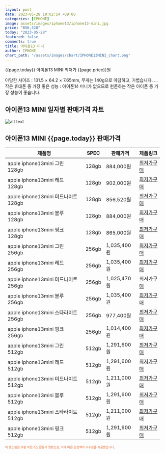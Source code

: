 ```yaml
---
layout: post
date: 2023-05-28 10:02:14 +09:00
categories: [IPHONE]
image: assets/images/iphone13/iphone13-mini.jpg
price: "856,520"
today: "2023-05-28"
featured: false
comments: true
title: 아이폰13 미니
author: IPHONE
chart_path: "/assets/images/chart/IPHONE13MINI_chart.png"
---
```


{{page.today}} 아이폰13 MINI 최저가 {{page.price}}원

아담한 사이즈 : 131.5 × 64.2 × 7.65mm, 무게는 140g으로 아담하고, 가볍습니다. ...
작은 휴대폰 중 가장 좋은 성능 : 아이폰14 미니가 없으므로 현존하는 작은 아이폰 중 가장 성능이 좋습니다.

## 아이폰13 MINI  일자별 판매가격 차트
![alt text]({{page.chart_path}} "아이폰13 MINI 판매가격 차트")

## 아이폰13 MINI  {{page.today}} 판매가격
<main>
<table id="rwd-table-large">
  <thead>
    <tr>
      <th>제품명</th>
      <th>SPEC</th>
      <th>판매가격</th>
      <th>제품링크</th>
    </tr>
  </thead>
  <tbody><tr>
        <td>apple iphone13mini 그린 128gb </td>
        <td>128gb</td>
        <td>884,000원</td>
        <td><a href='https://link.coupang.com/a/SOVOH' target='_blank'>최저가구매</a></td>
        </tr><tr>
        <td>apple iphone13mini 레드 128gb </td>
        <td>128gb</td>
        <td>902,000원</td>
        <td><a href='https://link.coupang.com/a/SOVSa' target='_blank'>최저가구매</a></td>
        </tr><tr>
        <td>apple iphone13mini 미드나이트 128gb </td>
        <td>128gb</td>
        <td>856,520원</td>
        <td><a href='https://link.coupang.com/a/SOVVe' target='_blank'>최저가구매</a></td>
        </tr><tr>
        <td>apple iphone13mini 블루 128gb </td>
        <td>128gb</td>
        <td>884,000원</td>
        <td><a href='https://link.coupang.com/a/SOVXj' target='_blank'>최저가구매</a></td>
        </tr><tr>
        <td>apple iphone13mini 핑크 128gb </td>
        <td>128gb</td>
        <td>865,000원</td>
        <td><a href='https://link.coupang.com/a/SOVY5' target='_blank'>최저가구매</a></td>
        </tr><tr>
        <td>apple iphone13mini 그린 256gb </td>
        <td>256gb</td>
        <td>1,035,400원</td>
        <td><a href='https://link.coupang.com/a/SQ75I' target='_blank'>최저가구매</a></td>
        </tr><tr>
        <td>apple iphone13mini 레드 256gb </td>
        <td>256gb</td>
        <td>1,035,400원</td>
        <td><a href='https://link.coupang.com/a/SQ7fL' target='_blank'>최저가구매</a></td>
        </tr><tr>
        <td>apple iphone13mini 미드나이트 256gb </td>
        <td>256gb</td>
        <td>1,025,470원</td>
        <td><a href='https://link.coupang.com/a/SQ7tt' target='_blank'>최저가구매</a></td>
        </tr><tr>
        <td>apple iphone13mini 블루 256gb </td>
        <td>256gb</td>
        <td>1,035,400원</td>
        <td><a href='https://link.coupang.com/a/SQ7CP' target='_blank'>최저가구매</a></td>
        </tr><tr>
        <td>apple iphone13mini 스타라이트 256gb </td>
        <td>256gb</td>
        <td>977,400원</td>
        <td><a href='https://link.coupang.com/a/SQ7JQ' target='_blank'>최저가구매</a></td>
        </tr><tr>
        <td>apple iphone13mini 핑크 256gb </td>
        <td>256gb</td>
        <td>1,014,400원</td>
        <td><a href='https://link.coupang.com/a/SQ7Sb' target='_blank'>최저가구매</a></td>
        </tr><tr>
        <td>apple iphone13mini 그린 512gb </td>
        <td>512gb</td>
        <td>1,291,600원</td>
        <td><a href='https://link.coupang.com/a/SOWgL' target='_blank'>최저가구매</a></td>
        </tr><tr>
        <td>apple iphone13mini 레드 512gb </td>
        <td>512gb</td>
        <td>1,291,600원</td>
        <td><a href='https://link.coupang.com/a/SOWja' target='_blank'>최저가구매</a></td>
        </tr><tr>
        <td>apple iphone13mini 미드나이트 512gb </td>
        <td>512gb</td>
        <td>1,211,000원</td>
        <td><a href='https://link.coupang.com/a/SOWk0' target='_blank'>최저가구매</a></td>
        </tr><tr>
        <td>apple iphone13mini 블루 512gb </td>
        <td>512gb</td>
        <td>1,291,600원</td>
        <td><a href='https://link.coupang.com/a/SOWmC' target='_blank'>최저가구매</a></td>
        </tr><tr>
        <td>apple iphone13mini 스타라이트 512gb </td>
        <td>512gb</td>
        <td>1,211,000원</td>
        <td><a href='https://link.coupang.com/a/SOWoP' target='_blank'>최저가구매</a></td>
        </tr><tr>
        <td>apple iphone13mini 핑크 512gb </td>
        <td>512gb</td>
        <td>1,291,600원</td>
        <td><a href='https://link.coupang.com/a/SOWqA' target='_blank'>최저가구매</a></td>
        </tr></tbody>
</table>
</main>
<div style="color:#e56a2c;font-size: 0.7em;" >
이 포스팅은 쿠팡 파트너스 활동의 일환으로, 이에 따른 일정액의 수수료를 제공받습니다.
</div>
